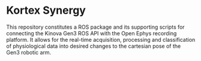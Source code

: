 # Kortex Synergy
This repository constitutes a ROS package and its supporting scripts for connecting the Kinova Gen3 ROS API with the Open Ephys recording platform.
It allows for the real-time acquisition, processing and classification of physiological data into desired changes to the cartesian pose of the Gen3 robotic arm.
